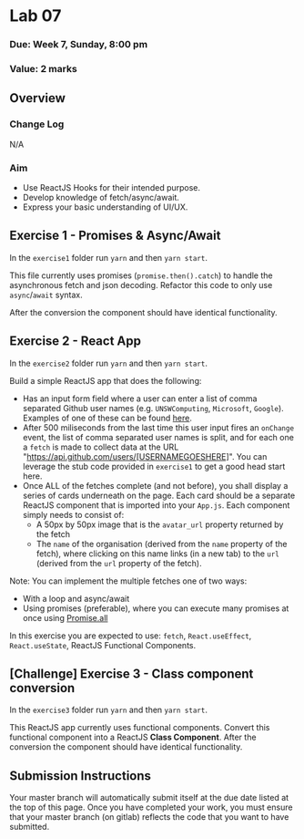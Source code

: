 # Lab 07

### Due: Week 7, Sunday, 8:00 pm

### Value: 2 marks

## Overview

### Change Log

N/A

### Aim

* Use ReactJS Hooks for their intended purpose.
* Develop knowledge of fetch/async/await.
* Express your basic understanding of UI/UX.

## Exercise 1 - Promises & Async/Await

In the `exercise1` folder run `yarn` and then `yarn start`.

This file currently uses promises (`promise.then().catch`) to handle the asynchronous fetch and json decoding. Refactor this code to only use `async`/`await` syntax.

After the conversion the component should have identical functionality.

## Exercise 2 - React App

In the `exercise2` folder run `yarn` and then `yarn start`.

Build a simple ReactJS app that does the following:
* Has an input form field where a user can enter a list of comma separated Github user names (e.g. `UNSWComputing`, `Microsoft`, `Google`). Examples of one of these can be found [here](https://api.github.com/users/Microsoft).
* After 500 miliseconds from the last time this user input fires an `onChange` event, the list of comma separated user names is split, and for each one a `fetch` is made to collect data at the URL "https://api.github.com/users/[USERNAMEGOESHERE]". You can leverage the stub code provided in `exercise1` to get a good head start here.
* Once ALL of the fetches complete (and not before), you shall display a series of cards underneath on the page. Each card should be a separate ReactJS component that is imported into your `App.js`. Each component simply needs to consist of:
  * A 50px by 50px image that is the `avatar_url` property returned by the fetch
  * The `name` of the organisation (derived from the `name` property of the fetch), where clicking on this name links (in a new tab) to the `url` (derived from the `url` property of the fetch).

Note: You can implement the multiple fetches one of two ways:
 * With a loop and async/await
 * Using promises (preferable), where you can execute many promises at once using [Promise.all](https://developer.mozilla.org/en-US/docs/Web/JavaScript/Reference/Global_Objects/Promise/all)

In this exercise you are expected to use: `fetch`, `React.useEffect`, `React.useState`, ReactJS Functional Components.


## [Challenge] Exercise 3 - Class component conversion

In the `exercise3` folder run `yarn` and then `yarn start`.

This ReactJS app currently uses functional components. Convert this functional component into a ReactJS **Class Component**. After the conversion the component should have identical functionality.

## Submission Instructions

Your master branch will automatically submit itself at the due date listed at the top of this page. Once you have completed your work, you must ensure that your master branch (on gitlab) reflects the code that you want to have submitted.
